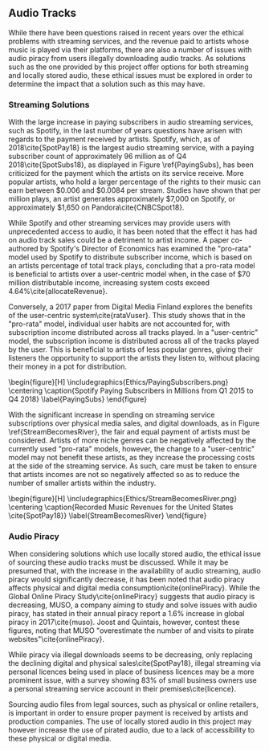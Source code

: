 ## Audio Tracks

While there have been questions raised in recent years over the ethical problems
with streaming services, and the revenue paid to artists whose music is played
via their platforms, there are also a number of issues with audio piracy from users
illegally downloading audio tracks. As solutions such as the one provided by
this project offer options for both streaming and locally stored audio,
these ethical issues must be explored in order to determine the impact that a
solution such as this may have.

### Streaming Solutions

With the large increase in paying subscribers in audio streaming services, such
as Spotify, in the last number of years questions have arisen with regards to
the payment received by artists. Spotify, which, as of 2018\cite{SpotPay18} is the largest audio
streaming service, with a paying subscriber count of approximately 96 million as
of Q4 2018\cite{SpotSubs18}, as displayed in Figure \ref{PayingSubs}, has been criticized for the payment which the
artists on its service receive. More popular artists, who hold a larger percentage
of the rights to their music can earn between \$0.006 and \$0.0084 per stream.
Studies have shown that per million plays, an artist generates approximately
\$7,000 on Spotify, or approximately \$1,650 on Pandora\cite{CNBCSpot18}.

While Spotify and other streaming services may provide users with unprecedented
access to audio, it has been noted that the effect it has had on audio track
sales could be a detriment to artist income. A paper co-authored by Spotify's
Director of Economics has examined the "pro-rata" model used by Spotify to
distribute subscriber income, which is based on an artists percentage of total
track plays, concluding that a pro-rata model is beneficial to artists over a
user-centric model when, in the case of \$70 million distributable income,
increasing system costs exceed 4.64%\cite{allocateRevenue}.

Conversely, a 2017 paper from Digital Media Finland explores the benefits of the
user-centric system\cite{rataVuser}. This study shows that in the "pro-rata"
model, individual user habits are not accounted for, with subscription income
distributed across all tracks played. In a "user-centric" model, the subscription
income is distributed across all of the tracks played by the user. This is
beneficial to artists of less popular genres, giving their listeners the
opportunity to support the artists they listen to, without placing their money
in a pot for distribution.

\begin{figure}[H]
\includegraphics{Ethics/PayingSubscribers.png}
\centering
\caption{Spotify Paying Subscribers in Millions from Q1 2015 to Q4 2018}
\label{PayingSubs}
\end{figure}

With the significant increase in spending on streaming service subscriptions
over physical media sales, and digital downloads, as in Figure
\ref{StreamBecomesRiver}, the fair and equal payment of artists must be
considered. Artists of more niche genres can be negatively affected by the
currently used "pro-rata" models, however, the change to a "user-centric" model
may not benefit these artists, as they increase the processing costs at the side
of the streaming service. As such, care must be taken to ensure that artists
incomes are not so negatively affected so as to reduce the number of smaller
artists within the industry.

\begin{figure}[H]
\includegraphics{Ethics/StreamBecomesRiver.png}
\centering
\caption{Recorded Music Revenues for the United States \cite{SpotPay18}}
\label{StreamBecomesRiver}
\end{figure}

### Audio Piracy

When considering solutions which use locally stored audio, the ethical issue of
sourcing these audio tracks must be discussed. While it may be presumed that, with
the increase in the availability of audio streaming, audio piracy would
significantly decrease, it has been noted that audio piracy affects physical and
digital media consumption\cite{onlinePiracy}. While the Global Online Piracy
Study\cite{onlinePiracy} suggests that audio piracy is decreasing, MUSO, a
company aiming to study and solve issues with audio piracy, has stated in their
annual piracy report a 1.6\% increase in global piracy in 2017\cite{muso}. Joost
and Quintais, however, contest these figures, noting that MUSO "overestimate the
number of and visits to pirate websites"\cite{onlinePiracy}.

While piracy via illegal downloads seems to be decreasing, only replacing the declining digital
and physical sales\cite{SpotPay18}, illegal streaming via personal licences
being used in place of business licences may be a more prominent issue, with a
survey showing 83\% of small business owners use a personal streaming service
account in their premises\cite{licence}.

Sourcing audio files from legal sources, such as physical or online retailers, is
important in order to ensure proper payment is received by artists and
production companies. The use of locally stored audio in this project may
however increase the use of pirated audio, due to a lack of accessibility to
these physical or digital media.

